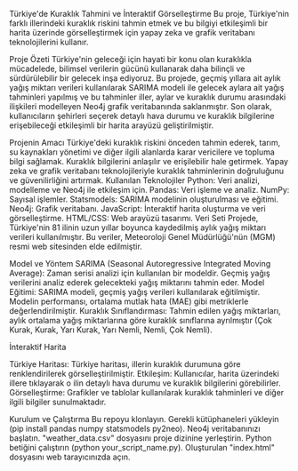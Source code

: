 Türkiye'de Kuraklık Tahmini ve İnteraktif Görselleştirme
Bu proje, Türkiye'nin farklı illerindeki kuraklık riskini tahmin etmek ve bu bilgiyi etkileşimli bir harita üzerinde görselleştirmek için yapay zeka ve grafik veritabanı teknolojilerini kullanır.

Proje Özeti
Türkiye'nin geleceği için hayati bir konu olan kuraklıkla mücadelede, bilimsel verilerin gücünü kullanarak daha bilinçli ve sürdürülebilir bir gelecek inşa ediyoruz. Bu projede, geçmiş yıllara ait aylık yağış miktarı verileri kullanılarak SARIMA modeli ile gelecek aylara ait yağış tahminleri yapılmış ve bu tahminler iller, aylar ve kuraklık durumu arasındaki ilişkileri modelleyen Neo4j grafik veritabanında saklanmıştır. Son olarak, kullanıcıların şehirleri seçerek detaylı hava durumu ve kuraklık bilgilerine erişebileceği etkileşimli bir harita arayüzü geliştirilmiştir.

Projenin Amacı
Türkiye'deki kuraklık riskini önceden tahmin ederek, tarım, su kaynakları yönetimi ve diğer ilgili alanlarda karar vericilere ve topluma bilgi sağlamak.
Kuraklık bilgilerini anlaşılır ve erişilebilir hale getirmek.
Yapay zeka ve grafik veritabanı teknolojileriyle kuraklık tahminlerinin doğruluğunu ve güvenilirliğini artırmak.
Kullanılan Teknolojiler
Python: Veri analizi, modelleme ve Neo4j ile etkileşim için.
Pandas: Veri işleme ve analiz.
NumPy: Sayısal işlemler.
Statsmodels: SARIMA modelinin oluşturulması ve eğitimi.
Neo4j: Grafik veritabanı.
JavaScript: İnteraktif harita oluşturma ve veri görselleştirme.
HTML/CSS: Web arayüzü tasarımı.
Veri Seti
Projede, Türkiye'nin 81 ilinin uzun yıllar boyunca kaydedilmiş aylık yağış miktarı verileri kullanılmıştır. Bu veriler, Meteoroloji Genel Müdürlüğü'nün (MGM) resmi web sitesinden elde edilmiştir.

Model ve Yöntem
SARIMA (Seasonal Autoregressive Integrated Moving Average): Zaman serisi analizi için kullanılan bir modeldir. Geçmiş yağış verilerini analiz ederek gelecekteki yağış miktarını tahmin eder.
Model Eğitimi: SARIMA modeli, geçmiş yağış verileri kullanılarak eğitilmiştir. Modelin performansı, ortalama mutlak hata (MAE) gibi metriklerle değerlendirilmiştir.
Kuraklık Sınıflandırması: Tahmin edilen yağış miktarları, aylık ortalama yağış miktarlarına göre kuraklık sınıflarına ayrılmıştır (Çok Kurak, Kurak, Yarı Kurak, Yarı Nemli, Nemli, Çok Nemli).

İnteraktif Harita

Türkiye Haritası: Türkiye haritası, illerin kuraklık durumuna göre renklendirilerek görselleştirilmiştir.
Etkileşim: Kullanıcılar, harita üzerindeki illere tıklayarak o ilin detaylı hava durumu ve kuraklık bilgilerini görebilirler.
Görselleştirme: Grafikler ve tablolar kullanılarak kuraklık tahminleri ve diğer ilgili bilgiler sunulmaktadır.

Kurulum ve Çalıştırma
Bu repoyu klonlayın.
Gerekli kütüphaneleri yükleyin (pip install pandas numpy statsmodels py2neo).
Neo4j veritabanınızı başlatın.
"weather_data.csv" dosyasını proje dizinine yerleştirin.
Python betiğini çalıştırın (python your_script_name.py).
Oluşturulan "index.html" dosyasını web tarayıcınızda açın.
